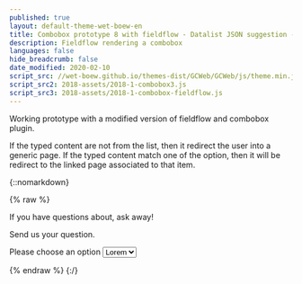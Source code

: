 ```yaml
---
published: true
layout: default-theme-wet-boew-en
title: Combobox prototype 8 with fieldflow - Datalist JSON suggestion - Research and finding
description: Fieldflow rendering a combobox
languages: false
hide_breadcrumb: false
date_modified: 2020-02-10
script_src: //wet-boew.github.io/themes-dist/GCWeb/GCWeb/js/theme.min.js
script_src2: 2018-assets/2018-1-combobox3.js
script_src3: 2018-assets/2018-1-combobox-fieldflow.js
---
```


Working prototype with a modified version of fieldflow and combobox plugin.

If the typed content are not from the list, then it redirect the user into a generic page. If the typed content match one of the option, then it will be redirect to the linked page associated to that item.

{::nomarkdown}

{% raw %}


<script src="2018-assets/proto-9-cbxFieldflow.js"></script>

<style>
/* Overlay default style */
[role=listbox] {
	min-width: 230px;
	background: white;
	border: 1px solid #ccc;
	list-style: none;
	margin: 0;
	padding: 0;
	position: absolute;
	top: 1.7em;
	z-index: 9999;
	/* Note about z-index
	Ideally it should be set to 1, but the <footer id="wb-info"> has a z-index set to 5,
	 */
}
/* Active state style */
[role=option][aria-selected=true] {
	background: rgb(139, 189, 225); /* #8bbde1 */
}
[role=option]:hover {
	cursor: default;
	background: #719AB9;
}
/* Have the input and the overlay together */
.combobox-wrapper {
    display: inline-block;
    position: relative;
}
/*[role=combobox]:after {
	content: "\25BC\a0";
}*/
</style>


<div class="wb-frmvld">
  <form action="submited-contact-us-page.html">
      <p>If you have questions about, ask away!</p>
    <div id="test1" class="wb2-fieldflow" data-wb2-fieldflow='{ "noreqlabel": true, "isoptional": true, "noForm": true, "defaultselectedlabel":"Popular questions", "renderas":"combobox",


    "defaultIfNone": { "action": "query", "name": "question" }



     }' data-wb-combobox='{ "templateID": "combobox_custom_template" }'>

      <ul>
			<li data-wb-fieldflow='{"action":"redir", "url": "http://wet-boew.github.io/v4.0-ci/demos/data-ajax/data-ajax-en.html"}'>Inserting content</li>
			<li data-wb-fieldflow='{"action":"redir", "url": "http://wet-boew.github.io/v4.0-ci/demos/lightbox/lightbox-en.html"}'>Photo galery</li>
			<li data-wb-fieldflow='{"action":"redir", "url": "http://wet-boew.github.io/v4.0-ci/demos/charts/charts-en.html"}'>Draw charts</li>
			<li data-wb-fieldflow='{"action":"redir", "url": "http://wet-boew.github.io/v4.0-ci/demos/details/details-en.html"}'>Expand and collapse content</li>
			<li data-wb-fieldflow='{"action":"redir", "url": "http://wet-boew.github.io/v4.0-ci/demos/equalheight/equalheight-en.html"}'>Set a consistant height</li>
			<li data-wb-fieldflow='{"action":"redir", "url": "http://wet-boew.github.io/v4.0-ci/demos/overlay/overlay-en.html"}'>Popup content</li>
      </ul>
    </div>
<div class="row">
      <div class="col-sm-3 col-md-2">
        <input class="btn btn-default mrgn-bttm-md" type="submit" value="Submit">
      </div>
<p class="mrgn-tp-sm">Can't find an answer? <a href="submited-contact-us-page.html">Send us your question</a>.</div>
</div>
  </form>
</div>



<template id="combobox_custom_template">
	<div class="combobox-wrapper">
		<div role="combobox" aria-expanded="false" aria-haspopup="listbox" data-wb5-bind="aria-owns@popupId">
			<input autocomplete="off" data-rule-fromListbox="true" data-wb5-bind="id@fieldId, aria-controls@popupId, value@selectValue" aria-autocomplete="list" aria-activedescendant="" />
		</div>
		<div data-wb5-bind="id@popupId" role="listbox" class="hidden">
			<template data-slot-elm="" data-wb5-template="sub-template-listbox">
				<p>Showing <span data-wb5-text="options.wbActive">0</span> of <span data-wb5-text="options.wbLen">0</span> </p>
				<ul class="list-unstyled">
					<li
						class="brdr-bttm"
						role="option"
						data-wb5-for="option in options"
						data-wb5-if="!parent.filter.length || option.value.indexOf(parent.filter) !== -1"
						data-wb5-on="select@select(option.value); live@parent.nbdispItem(wb-nbNode)" >{{ option.textContent }}</li>
				</ul>
				<p role="option" data-wb5-on="select@select('default')">Default</p>
			</template>
		</div>
	</div>
</template>


<label for="id_select">Please choose an option</label>
<select id="id_select" class="wb-combobox" name="selLoremIpsum" data-wb-load="2018-assets/2018-1-suggest.json#/suggestions">
	<option value="Lorem">Lorem</option>
	<option value="ipsum">ipsum</option>
	<option value="dolor">dolor</option>
	<option value="sit">sit</option>
</select>


{% endraw %}
{:/}
